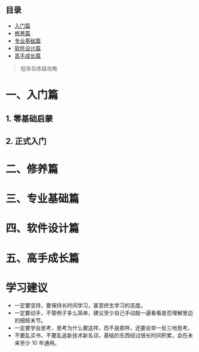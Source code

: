 目录
---
* [入门篇](#rumenpian)
* [修养篇](#xiuyangpian)
* [专业基础篇](#zhuanyejichupian)
* [软件设计篇](#ruanjianshejipian)
* [高手成长篇](#gaoshouchengzhangpian)


> 程序员练级攻略


<a id='rumenpian'/>

# 一、入门篇
## 1. 零基础启蒙


## 2. 正式入门



<a id='xiuyangpian'/>

# 二、修养篇



<a id='zhuanyejichupian'/>

# 三、专业基础篇



<a id='ruanjianshejipian'/>

# 四、软件设计篇



<a id='gaoshouchengzhangpian'/>

# 五、高手成长篇


# 学习建议
* 一定要坚持，要保持长时间学习，甚至终生学习的态度。
* 一定要动手，不管例子多么简单，建议至少自己手动敲一遍看看是否理解里边的细枝末节。
* 一定要学会思考，思考为什么要这样，而不是那样，还要会举一反三地思考。
* 不要乱买书，不要乱追新技术新名词，基础的东西经过很长时间积累，会在未来至少 10 年通用。


